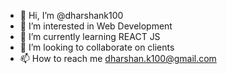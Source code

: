 - 👋 Hi, I’m @dharshank100
- 👀 I’m interested in Web Development
- 🌱 I’m currently learning REACT JS
- 💞️ I’m looking to collaborate on clients 
- 📫 How to reach me dharshan.k100@gmail.com 

<!---
dharshank100/dharshank100 is a ✨ special ✨ repository because its `README.md` (this file) appears on your GitHub profile.
You can click the Preview link to take a look at your changes.
--->
